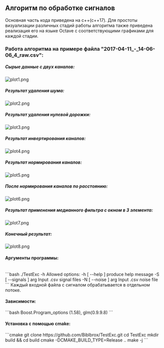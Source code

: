 <h2>Алгоритм по обработке сигналов</h2>

Основная часть кода приведена на c++(c++17). Для простоты визуализации
различных стадий работы алгоритма также приведена реализация его
на языке Octave с соответствующими графиками для каждой стадии.
<h3>Работа алгоритма на примере файла "2017-04-11_-_14-06-06_4_raw.csv":</h3>
<h5>Сырые данные с двух каналов:</h5>

![plot1.png](res/1.png)
<h5>Результат удаления шума:</h5>

![plot2.png](res/2.png)
<h5>Результат удаления нулевой дорожки:</h5>

![plot3.png](res/3.png)
<h5>Результат инвертирования каналов:</h5>

![plot4.png](res/4.png)
<h5>Результат нормирования каналов:</h5>

![plot5.png](res/5.png)
<h5>После нормирования каналов по расстоянию:</h5>

![plot6.png](res/6.png)
<h5>Результат применения медианного фильтра с окном в 3 элемента:</h5>

![plot7.png](res/7.png)
<h5>Конечный результат:</h5>

![plot8.png](res/8.png)


<h4>Аргументы программы:</h4> <br>
```bash
./TestExc -h
Allowed options:
-h [ --help ]         produce help message
-S [ --signals ] arg  Input .csv signal files
-N [ --noise ] arg    Input .csv noise file
```
Каждый входной файла с сигналом обрабатывается в отдельном потоке.

<h4>Зависимости: </h4>
```bash
Boost.Program_options (1.58),
glm(0.9.9.8)
```
<h4>Установка с помощью cmake:</h4>
```cmake
git clone https://github.com/Biblbrox/TestExc.git
cd TestExc
mkdir build && cd build
cmake -DCMAKE_BUILD_TYPE=Release ..
make -j<n>
```
